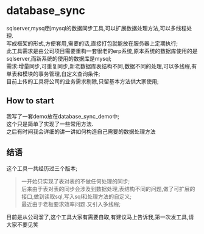 database_sync
====
sqlserver,mysql到mysql的数据同步工具,可以扩展数据处理方法,可以多线程处理.<br>
写成框架的形式,方便套用,需要的话,直接打包就能放在服务器上定期执行;<br>
此工具需求是由公司项目需要重构一套很老的erp系统,原本系统的数据库使用的是sqlserver,而新系统的使用的数据库是mysql;<br>
需求:增量同步,可重复同步,新老数据库表结构不同,数据不同的处理,可以多线程,有单表和模块的事务管理,自定义查询条件;<br>
目前上传的工具将公司的业务需求剔除,只留基本方法供大家使用;

How to start
----
我写了一套demo放在database_sync_demo中;<br>
这个只是简单了实现了一些常用方法.<br>
之后有时间我会详细的讲一讲如何构造自己需要的数据处理方法<br>

结语
----
这个工具一共经历过三个版本;<br>
>一开始只实现了表对表的不做任何处理的同步;<br>
>后来由于表对表的同步会涉及到数据处理,表结构不同的问题,做了可扩展的接口,做到读取sql,写入sql和处理方法的自定义;<br>
>最近由于老板要求效率问题.又引入多线程;<br>

目前是从公司溜了,这个工具大家有需要自取,有建议马上告诉我,第一次发工具,请大家不要见笑
